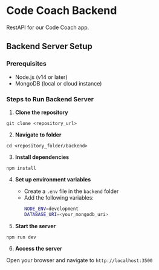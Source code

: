 # Code Coach Backend
RestAPI for our Code Coach app. 

## Backend Server Setup

### Prerequisites
- Node.js (v14 or later)
- MongoDB (local or cloud instance)

### Steps to Run Backend Server

1. **Clone the repository**

```git clone <repository_url>```

2. **Navigate to folder**

```cd <repository_folder/backend>```

3. **Install dependencies**

```npm install```

4. **Set up environment variables**

    - Create a `.env` file in the `backend` folder
    - Add the following variables:
        ```bash
        NODE_ENV=development
        DATABASE_URI=<your_mongodb_uri>
        ```

5. **Start the server**

```npm run dev```

6. **Access the server**

Open your browser and navigate to `http://localhost:3500`